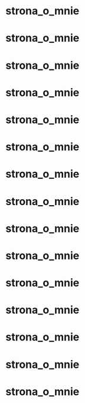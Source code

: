 # strona_o_mnie
# strona_o_mnie
# strona_o_mnie
# strona_o_mnie
# strona_o_mnie
# strona_o_mnie
# strona_o_mnie
# strona_o_mnie
# strona_o_mnie
# strona_o_mnie
# strona_o_mnie
# strona_o_mnie
# strona_o_mnie
# strona_o_mnie
# strona_o_mnie
